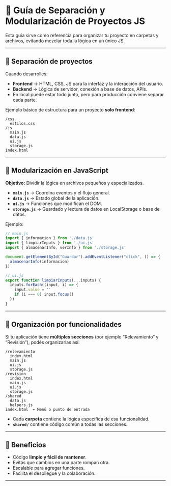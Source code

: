 # 📂 Guía de Separación y Modularización de Proyectos JS

Esta guía sirve como referencia para organizar tu proyecto en carpetas y archivos, evitando mezclar toda la lógica en un único JS.

---

## 📌 Separación de proyectos

Cuando desarrolles:
- **Frontend** → HTML, CSS, JS para la interfaz y la interacción del usuario.
- **Backend** → Lógica de servidor, conexión a base de datos, APIs.
- En local puede estar todo junto, pero para producción conviene separar cada parte.

Ejemplo básico de estructura para un proyecto **solo frontend**:

```
/css
  estilos.css
/js
  main.js
  data.js
  ui.js
  storage.js
index.html
```

---

## 📌 Modularización en JavaScript

**Objetivo:** Dividir la lógica en archivos pequeños y especializados.

- **`main.js`** → Coordina eventos y el flujo general.
- **`data.js`** → Estado global de la aplicación.
- **`ui.js`** → Funciones que modifican el DOM.
- **`storage.js`** → Guardado y lectura de datos en LocalStorage o base de datos.

Ejemplo:
```javascript
// main.js
import { informacion } from './data.js'
import { limpiarInputs } from './ui.js'
import { almacenarInfo, verInfo } from './storage.js'

document.getElementById("Guardar").addEventListener("click", () => {
  almacenarInfo(informacion)
})

// ui.js
export function limpiarInputs(...inputs) {
  inputs.forEach((input, i) => {
    input.value = ''
    if (i === 0) input.focus()
  })
}
```

---

## 📌 Organización por funcionalidades

Si tu aplicación tiene **múltiples secciones** (por ejemplo “Relevamiento” y “Revisión”), podés organizarlas así:

```
/relevamiento
  index.html
  main.js
  ui.js
  storage.js
/revision
  index.html
  main.js
  ui.js
  storage.js
/shared
  data.js
  helpers.js
index.html  ← Menú o punto de entrada
```

- Cada **carpeta** contiene la lógica específica de esa funcionalidad.
- **`shared/`** contiene código común a todas las secciones.

---

## 📌 Beneficios

- Código **limpio y fácil de mantener**.
- Evitás que cambios en una parte rompan otra.
- Escalable para agregar funciones.
- Facilita el despliegue y la colaboración.

---
